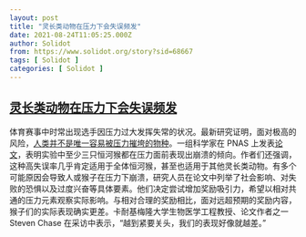 ```yaml
---
layout: post
title: "灵长类动物在压力下会失误频发"
date: 2021-08-24T11:05:25.000Z
author: Solidot
from: https://www.solidot.org/story?sid=68667
tags: [ Solidot ]
categories: [ Solidot ]
---
```

<!--1629803125000-->
[灵长类动物在压力下会失误频发](https://www.solidot.org/story?sid=68667)
------

<div>
体育赛事中时常出现选手因压力过大发挥失常的状况。最新研究证明，面对极高的风险，<a href="https://arstechnica.com/science/2021/08/humans-and-at-least-three-rhesus-monkeys-choke-under-pressure/">人类并不是唯一容易被压力摧垮的物种</a>。一组科学家在 PNAS 上发表<a href="https://www.pnas.org/content/118/35/e2109643118">论文</a>，表明实验中至少三只恒河猴都在压力面前表现出崩溃的倾向。作者们还强调，这种高失误率几乎肯定适用于全体恒河猴，甚至也适用于其他灵长类动物。有多个可能原因会导致人或猴子在压力下崩溃，研究人员在论文中列举了社会影响、对失败的恐惧以及过度兴奋等具体要素。他们决定尝试增加奖励吸引力，希望以相对共通的压力元素观察实际影响。与相对合理的奖励相比，面对远超预期的奖励内容，猴子们的实际表现确实更差。卡耐基梅隆大学生物医学工程教授、论文作者之一 Steven Chase 在采访中表示，“越到紧要关头，我们的表现好像就越差。”
</div>
